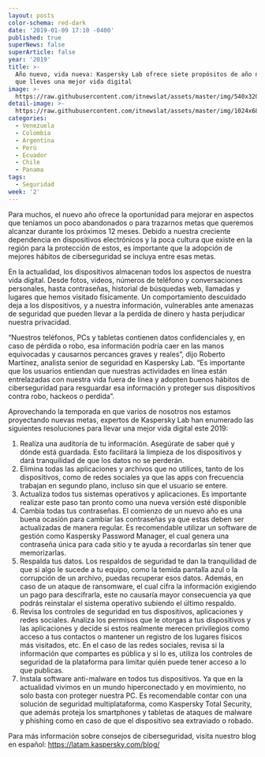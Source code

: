 ```yaml
---
layout: posts
color-schema: red-dark
date: '2019-01-09 17:10 -0400'
published: true
superNews: false
superArticle: false
year: '2019'
title: >-
  Año nuevo, vida nueva: Kaspersky Lab ofrece siete propósitos de año nuevo para
  que lleves una mejor vida digital 
image: >-
  https://raw.githubusercontent.com/itnewslat/assets/master/img/540x320/2019-p.jpg
detail-image: >-
  https://raw.githubusercontent.com/itnewslat/assets/master/img/1024x680/2019-g.jpg
categories:
  - Venezuela
  - Colombia
  - Argentina
  - Perú
  - Ecuador
  - Chile
  - Panama
tags:
  - Seguridad
week: '2'
---
```

Para muchos, el nuevo año ofrece la oportunidad para mejorar en aspectos que teníamos un poco abandonados o para trazarnos metas que queremos alcanzar durante los próximos 12 meses. Debido a nuestra creciente dependencia en dispositivos electrónicos y la poca cultura que existe en la región para la protección de estos, es importante que la adopción de mejores hábitos de ciberseguridad se incluya entre esas metas.  

En la actualidad, los dispositivos almacenan todos los aspectos de nuestra vida digital. Desde fotos, videos, números de teléfono y conversaciones personales, hasta contraseñas, historial de búsquedas web, llamadas y lugares que hemos visitado físicamente. Un comportamiento descuidado deja a los dispositivos, y a nuestra información, vulnerables ante amenazas de seguridad que pueden llevar a la perdida de dinero y hasta perjudicar nuestra privacidad. 

“Nuestros teléfonos, PCs y tabletas contienen datos confidenciales y, en caso de pérdida o robo, esa información podría caer en las manos equivocadas y causarnos percances graves y reales”, dijo Roberto Martínez, analista senior de seguridad en Kaspersky Lab. “Es importante que los usuarios entiendan que nuestras actividades en línea están entrelazadas con nuestra vida fuera de línea y adopten buenos hábitos de ciberseguridad para resguardar esa información y proteger sus dispositivos contra robo, hackeos o perdida”. 

Aprovechando la temporada en que varios de nosotros nos estamos proyectando nuevas metas, expertos de Kaspersky Lab han enumerado las siguientes resoluciones para llevar una mejor vida digital este 2019:  

1.	Realiza una auditoría de tu información. Asegúrate de saber qué y dónde está guardada. Esto facilitará la limpieza de los dispositivos y dará tranquilidad de que los datos no se perderán. 
2.	Elimina todas las aplicaciones y archivos que no utilices, tanto de los dispositivos, como de redes sociales ya que las apps con frecuencia trabajan en segundo plano, incluso sin que el usuario se entere.  
3.	Actualiza todos tus sistemas operativos y aplicaciones. Es importante realizar este paso tan pronto como una nueva versión esté disponible
4.	Cambia todas tus contraseñas. El comienzo de un nuevo año es una buena ocasión para cambiar las contraseñas ya que estas deben ser actualizadas de manera regular. Es recomendable utilizar un software de gestión como Kaspersky Password Manager, el cual genera una contraseña única para cada sitio y te ayuda a recordarlas sin tener que memorizarlas. 
5.	Respalda tus datos. Los respaldos de seguridad te dan la tranquilidad de que si algo le sucede a tu equipo, como la temida pantalla azul o la corrupción de un archivo, puedas recuperar esos datos. Además, en caso de un ataque de ransomware, el cual cifra la información exigiendo un pago para descifrarla, este no causaría mayor consecuencia ya que podrás reinstalar el sistema operativo subiendo el último respaldo. 
6.	Revisa los controles de seguridad en tus dispositivos, aplicaciones y redes sociales. Analiza los permisos que le otorgas a tus dispositivos y las aplicaciones y decide si estos realmente merecen privilegios como acceso a tus contactos o mantener un registro de los lugares físicos más visitados, etc. En el caso de las redes sociales, revisa si la información que compartes es pública y si lo es, utiliza los controles de seguridad de la plataforma para limitar quién puede tener acceso a lo que publicas.    
7.	Instala software anti-malware en todos tus dispositivos. Ya que en la actualidad vivimos en un mundo hiperconectado y en movimiento, no solo basta con proteger nuestra PC. Es recomendable contar con una solución de seguridad multiplataforma, como Kaspersky Total Security, que además proteja los smartphones y tabletas de ataques de malware y phishing como en caso de que el dispositivo sea extraviado o robado.  

Para más información sobre consejos de ciberseguridad, visita nuestro blog en español: https://latam.kaspersky.com/blog/